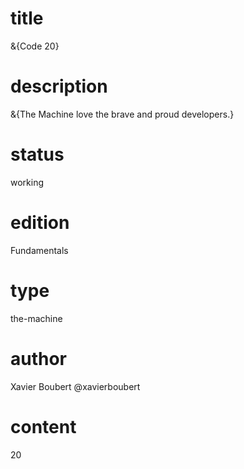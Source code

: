 # title

&{Code 20}

# description

&{The Machine love the brave and proud developers.}

# status

working

# edition

Fundamentals

# type

the-machine

# author

Xavier Boubert @xavierboubert

# content

20